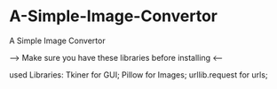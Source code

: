 # A-Simple-Image-Convertor
A Simple Image Convertor

--> Make sure you have these libraries before installing <--

used Libraries:
Tkiner for GUI;
Pillow for Images;
urllib.request for urls;


